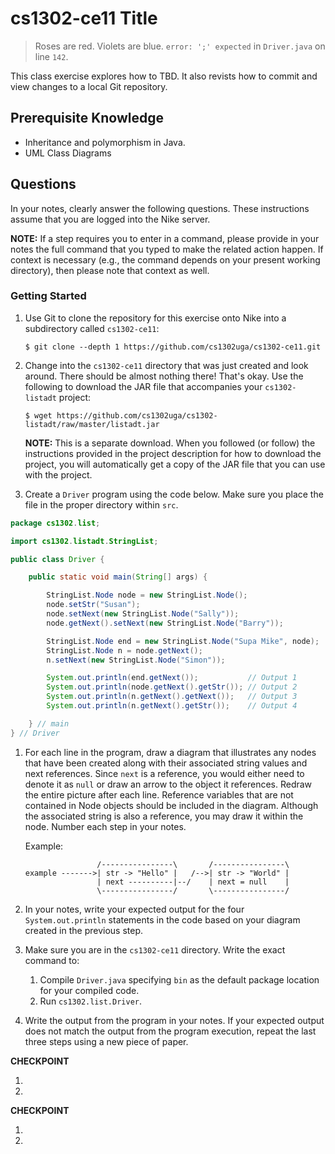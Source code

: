# cs1302-ce11 Title 

> Roses are red. 
> Violets are blue. 
> `error: ';' expected` in `Driver.java` on line `142`.

This class exercise explores how to TBD.
It also revists how to commit and view changes to a local Git repository.

## Prerequisite Knowledge

* Inheritance and polymorphism in Java.
* UML Class Diagrams

## Questions

In your notes, clearly answer the following questions. These instructions assume that you are 
logged into the Nike server. 

**NOTE:** If a step requires you to enter in a command, please provide in your notes the full 
command that you typed to make the related action happen. If context is necessary (e.g., the 
command depends on your present working directory), then please note that context as well.

### Getting Started

1. Use Git to clone the repository for this exercise onto Nike into a subdirectory called `cs1302-ce11`:

   ```
   $ git clone --depth 1 https://github.com/cs1302uga/cs1302-ce11.git
   ```

1. Change into the `cs1302-ce11` directory that was just created and look around. There should be
   almost nothing there! That's okay. Use the following to download the JAR file that accompanies your
   `cs1302-listadt` project:
   
   ```
   $ wget https://github.com/cs1302uga/cs1302-listadt/raw/master/listadt.jar
   ```
   
   **NOTE:** This is a separate download. When you followed (or follow) the instructions provided
   in the project description for how to download the project, you will automatically get a copy of
   the JAR file that you can use with the project.

1. Create a `Driver` program using the code below. Make sure you place the file in the proper directory
   within `src`.

```java
package cs1302.list;

import cs1302.listadt.StringList;

public class Driver {

    public static void main(String[] args) {

        StringList.Node node = new StringList.Node();
        node.setStr("Susan");
        node.setNext(new StringList.Node("Sally"));
        node.getNext().setNext(new StringList.Node("Barry"));

        StringList.Node end = new StringList.Node("Supa Mike", node);
        StringList.Node n = node.getNext();
        n.setNext(new StringList.Node("Simon"));

        System.out.println(end.getNext());           // Output 1
        System.out.println(node.getNext().getStr()); // Output 2
        System.out.println(n.getNext().getNext());   // Output 3
        System.out.println(n.getNext().getStr());    // Output 4

    } // main
} // Driver
```

1. For each line in the program, draw a diagram that illustrates any nodes that have been created along with 
   their associated string values and next references. Since `next` is a reference, you would either need to 
   denote it as `null` or draw an arrow to the object it references. Redraw the entire picture after each line.
   Reference variables that are not contained in Node objects should be included in the diagram. Although the 
   associated string is also a reference, you may draw it within the node. Number each step in your notes.
   
   Example:
   ```
                   /----------------\       /----------------\
   example ------->| str -> "Hello" |   /-->| str -> "World" |
                   | next ----------|--/    | next = null    |
                   \----------------/       \----------------/
   ```
  
   
1. In your notes, write your expected output for the four `System.out.println` statements in the code based 
   on your diagram created in the previous step. 
   
1. Make sure you are in the `cs1302-ce11` directory. Write the exact command to:
   1. Compile `Driver.java` specifying `bin` as the default package location for your compiled code.
   1. Run `cs1302.list.Driver`.

1. Write the output from the program in your notes. If your expected output does not match the output from the 
   program execution, repeat the last three steps using a new piece of paper.
   
**CHECKPOINT**

1. 

1. 

**CHECKPOINT**

1. 

1.

